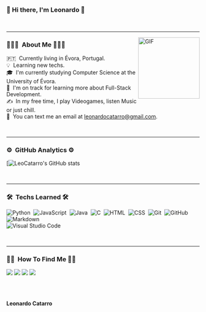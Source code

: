 ###  👋   Hi there, I'm Leonardo    👋

<br>
<hr>

<img align="right" alt="GIF" height="160px" src="https://media.giphy.com/media/du3J3cXyzhj75IOgvA/giphy.gif" />

### 👨🏻‍💻   &nbsp;About Me    👨🏻‍💻

🇵🇹 &nbsp;Currently living in Évora, Portugal.\
💡 &nbsp;Learning new techs.\
🎓 &nbsp;I'm currently studying Computer Science  at the University of Évora.\
🌱 &nbsp;I'm on track for learning more about Full-Stack Development.\
✍️ &nbsp;In my free time, I play Videogames, listen Music or just chill.\
💬 &nbsp;You can text me an email at leonardocatarro@gmail.com.

<br>
<hr>

### ⚙️    &nbsp;GitHub Analytics    ⚙️ 
[![LeoCatarro's GitHub stats](https://github-readme-stats.vercel.app/api?username=LeoCatarro&show_icons=true&theme=omni)


<br>
<hr>

### 🛠    &nbsp;Techs Learned   🛠 

![Python](https://img.shields.io/badge/-Python-05122A?style=flat&logo=python)&nbsp;
![JavaScript](https://img.shields.io/badge/-JavaScript-05122A?style=flat&logo=javascript)&nbsp;
![Java](https://img.shields.io/badge/-Java-05122A?style=flat&logo=Java&logoColor=FFA518)&nbsp;
![C](https://img.shields.io/badge/-C-05122A?style=flat&logo=C&logoColor=A8B9CC)&nbsp;
![HTML](https://img.shields.io/badge/-HTML-05122A?style=flat&logo=HTML5)&nbsp;
![CSS](https://img.shields.io/badge/-CSS-05122A?style=flat&logo=CSS3&logoColor=1572B6)&nbsp;
![Git](https://img.shields.io/badge/-Git-05122A?style=flat&logo=git)&nbsp;
![GitHub](https://img.shields.io/badge/-GitHub-05122A?style=flat&logo=github)&nbsp;
![Markdown](https://img.shields.io/badge/-Markdown-05122A?style=flat&logo=markdown)\
![Visual Studio Code](https://img.shields.io/badge/-Visual%20Studio%20Code-05122A?style=flat&logo=visual-studio-code&logoColor=007ACC)&nbsp;

<br>
<hr>

### 🤝🏻    &nbsp;How To Find Me    🤝🏻 
<p>
<a href="mailto:leonardocatarro@gmail.com"><img src="https://img.shields.io/badge/-leonardocatarro@gmail.com-D14836?style=flat&logo=Gmail&logoColor=white"/></a>
<a href="https://instagram.com/leo_catarro"><img src="https://img.shields.io/badge/-@leo_catarro-E4405F?style=flat&logo=Instagram&logoColor=white"/></a>
<a href="https://facebook.com/leonardo.catarro.1"><img src="https://img.shields.io/badge/-@leonardo.catarro.1-1877F2?style=flat&logo=Facebook&logoColor=white"/></a>
<a href="https://twitter.com/leo_catarro"><img src="https://img.shields.io/twitter/follow/leo_catarro"/></a>
</p>

<br>
<br>

**Leonardo Catarro**

